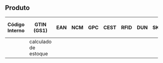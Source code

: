 ## Produto

Código Interno | GTIN (GS1) | EAN | NCM | GPC | CEST | RFID | DUN | SKU | Descrição | Valor de venda | Quantidade em estoque
---------------|------------|-----|-----|-----|------|------|-----|-----|-----------|----------------|----------------------
                                                                                                     | calculado de estoque
